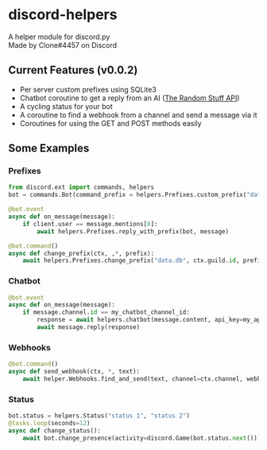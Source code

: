 # discord-helpers
A helper module for discord.py <br>
Made by Clone#4457 on Discord

## Current Features (v0.0.2)
* Per server custom prefixes using SQLite3
* Chatbot coroutine to get a reply from an AI ([The Random Stuff API](https://api-info.pgamerx.com/endpoints.html))
* A cycling status for your bot
* A coroutine to find a webhook from a channel and send a message via it
* Coroutines for using the GET and POST methods easily

## Some Examples
### Prefixes
```python
from discord.ext import commands, helpers
bot = commands.Bot(command_prefix = helpers.Prefixes.custom_prefix("data.db", "!"))
```
```python
@bot.event
async def on_message(message):
    if client.user == message.mentions[0]:
        await helpers.Prefixes.reply_with_prefix(bot, message)
```
```python
@bot.command()
async def change_prefix(ctx, ,*, prefix):
    await helpers.Prefixes.change_prefix("data.db", ctx.guild.id, prefix)
```
### Chatbot
```python
@bot.event
async def on_message(message):
    if message.channel.id == my_chatbot_channel_id:
        response = await helpers.chatbot(message.content, api_key=my_api_key)
        await message.reply(response)
```
### Webhooks
```python
@bot.command()
async def send_webhook(ctx, *, text):
    await helper.Webhooks.find_and_send(text, channel=ctx.channel, webhook_name="Test")
```
### Status
```python
bot.status = helpers.Status("status 1", "status 2")
@tasks.loop(seconds=12)
async def change_status():
    await bot.change_presence(activity=discord.Game(bot.status.next()))
```
